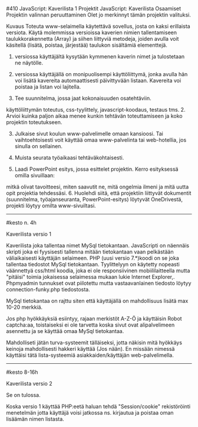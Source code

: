 #410 JavaScript: Kaverilista 1
Projektit  JavaScript: Kaverilista
Osaamiset 
Projektin valinnan peruuttaminen
Olet jo merkinnyt tämän projektin valituksi. 

Kuvaus
Toteuta www-selaimella käytettävä sovellus, josta on kaksi erillaista versiota. Käytä molemmissa versioissa kaverien nimien tallentamiseen taulukkorakennetta (Array) ja siihen liittyviä metodeja, joiden avulla voit käsitellä (lisätä, poistaa, järjestää) taulukon sisältämiä elementtejä. 

1. versiossa käyttäjältä kysytään kymmenen kaverin nimet ja tulostetaan ne näytölle.


2. versiossa käyttäjällä on monipuolisempi käyttöliittymä, jonka avulla hän voi lisätä kavereita automaattisesti päivittyvään listaan. Kavereita voi poistaa ja listan voi lajitella.


1. Tee suunnitelma, jossa jaat kokonaisuuden osatehtäviin.

käyttöliittymän toteutus,
css-tyylittely,
javascript-koodaus,
testaus tms.
2. Arvioi kuinka paljon aikaa menee kunkin tehtävän toteuttamiseen ja koko projektin toteutukseen.

3. Julkaise sivut koulun www-palvelimelle omaan kansioosi. Tai vaihtoehtoisesti voit käyttää omaa www-palvelinta tai web-hotellia, jos sinulla on sellainen.

4. Muista seurata työaikaasi tehtäväkohtaisesti.

5. Laadi PowerPoint esitys, jossa esittelet projektin. Kerro esityksessä omilla sivuillaan:

mitkä olivat tavoitteesi,
miten saavutit ne,
mitä ongelmia ilmeni ja
mitä uutta opit projektia tehdessäsi.
6. Huolehdi siitä, että projektiin liittyvät dokumentit (suunnitelma, työajanseuranta, PowerPoint-esitys) löytyvät OneDrivestä, projekti löytyy omilta www-sivuiltasi.


___________________________________________________________________________________________________________________


#kesto n. 4h

Kaverilista versio 1 

Kaverilista joka tallentaa nimet MySql tietokantaan. 
JavaScripti on näennäis skripti joka ei fyysisesti tallenna mitään tietokantaan vaan pelkästään väliaikaisesti käyttäjän selaimeen.
PHP (uusi versio 7.*)koodi on se joka tallentaa tiedostot MySql tietokantaan.
Tyylittelyyn on käytetty nopeasti väännettyä css/html koodia, joka ei ole responsiivinen mobiililaitteella mutta "pitäisi" toimia jokaisessa selaimessa mukaan lukie Internet Explorer,.
Phpmyadmin tunnukset ovat piilotettu mutta vastaavanlainen tiedosto löytyy connection-funky.php tiedostosta.

MySql tietokantaa on rajttu siten että käyttäjällä on mahdollisuus lisätä max 10-20 merkkiä.

Jos php hyökkäyksiä esiintyy, rajaan merkistöt A-Z-Ö ja käyttäisin Robot captcha:aa, 
toistaiseksi ei ole tarvetta koska sivut ovat alipalvelimeen asennettu ja se käyttää omaa MySql tietokantaa.

Mahdolliseti jätän turva-systeemit tälläiseksi, jotta näkisin mitä hyökkäys keinoja mahdollisesti hakkeri käyttää (Jos nään).
En missään nimessä käyttäisi tätä lista-systeemiä asiakkaiden/käyttäjän web-palvelimella.
___________________________________________________________________________________________________________________
#kesto 8-16h

Kaverilista versio 2 

Se on tulossa.

Koska versio 1 käyttää PHP:eetä haluan tehdä "Session/cookie" rekistöröinti menetelmän jotta käyttäjä voisi jatkossa ns. kirjautua ja poistaa oman lisäämän nimen listasta.





